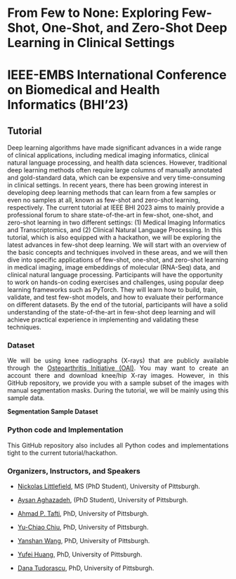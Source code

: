 # From Few to None: Exploring Few-Shot, One-Shot, and Zero-Shot Deep Learning in Clinical Settings

# IEEE-EMBS International Conference on Biomedical and Health Informatics (BHI’23)


## Tutorial
Deep learning algorithms have made significant advances in a wide range of clinical applications, including medical imaging informatics, clinical natural language processing, and health data sciences. However, traditional deep learning methods often require large columns of manually annotated and gold-standard data, which can be expensive and very time-consuming in clinical settings. In recent years, there has been growing interest in developing deep learning methods that can learn from a few samples or even no samples at all, known as few-shot and zero-shot learning, respectively. The current tutorial at IEEE BHI 2023 aims to mainly provide a professional forum to share state-of-the-art in few-shot, one-shot, and zero-shot learning in two different settings: (1) Medical Imaging Informatics and Transcriptomics, and (2) Clinical Natural Language Processing. In this tutorial, which is also equipped with a hackathon, we will be exploring the latest advances in few-shot deep learning. We will start with an overview of the basic concepts and techniques involved in these areas, and we will then dive into specific applications of few-shot, one-shot, and zero-shot learning in medical imaging, image embeddings of molecular (RNA-Seq) data, and clinical natural language processing. Participants will have the opportunity to work on hands-on coding exercises and challenges, using popular deep learning frameworks such as PyTorch. They will learn how to build, train, validate, and test few-shot models, and how to evaluate their performance on different datasets. By the end of the tutorial, participants will have a solid understanding of the state-of-the-art in few-shot deep learning and will achieve practical experience in implementing and validating these techniques.

### Dataset
<p align="justify">We will be using knee radiographs (X-rays) that are publicly available through the <a href="https://nda.nih.gov/oai" target="_blank">Osteoarthritis Initiative (OAI)</a>. You may want to create an account there and download knee/hip X-ray images. However, in this GitHub repository, we provide you with a sample subset of the images with manual  segmentation masks. During the tutorial, we will be mainly using this sample data.</p>
<strong> Segmentation Sample Dataset</strong>

### Python code and Implementation
<p align="justify">This GitHub repository also includes all Python codes and implementations tight to the current tutorial/hackathon.</p>

### Organizers, Instructors, and Speakers  
+ <p align="justify"><a href="https://pitthexai.github.io/people.html" target="_blank">Nickolas Littlefield</a>, MS (PhD Student), University of Pittsburgh.</p>
+ <p align="justify"><a href="https://pitthexai.github.io/people.html" target="_blank">Aysan Aghazadeh</a>, (PhD Student), University of Pittsburgh.</p>
+ <p align="justify"><a href="https://pitthexai.github.io/people.html" target="_blank">Ahmad P. Tafti</a>, PhD, University of Pittsburgh.</p>
+ <p align="justify"><a href="https://profiles.dom.pitt.edu/faculty_info.aspx/Chiu7367" target="_blank">Yu-Chiao Chiu</a>, PhD, University of Pittsburgh.</p>
+ <p align="justify"><a href="https://sites.pitt.edu/~yaw89/" target="_blank">Yanshan Wang</a>, PhD, University of Pittsburgh.</p>
+ <p align="justify"><a href="https://profiles.dom.pitt.edu/hemaonc/faculty_info.aspx/Huang7332" target="_blank">Yufei Huang</a>, PhD, University of Pittsburgh.</p>
+ <p align="justify"><a href="https://www.psychiatry.pitt.edu/about-us/our-people/faculty/dana-l-tudorascu-phd" target="_blank">Dana Tudorascu</a>, PhD, University of Pittsburgh.</p>


